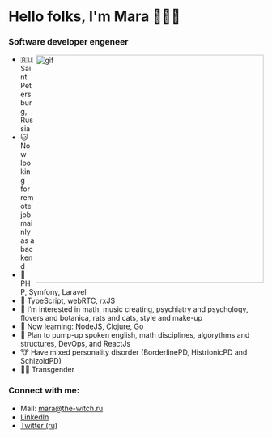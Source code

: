 <h1>Hello folks, I'm Mara 🧙🏼‍♀️</h1>

<h3>Software developer engeneer</h3>

<img align="right" alt="gif" src="https://c.tenor.com/KdZkeFEhZewAAAAC/nap-crt.gif" width="450">
<p align="left">

- 🇷🇺 Saint Petersburg, Russia
- 🐱 Now looking for remote job mainly as a backend
- 🐻 PHP, Symfony, Laravel
- 🐶 TypeScript, webRTC, rxJS
- 🦊 I’m interested in math, music creating, psychiatry and psychology, flovers and botanica, rats and cats, style and make-up
- 🐨 Now learning: NodeJS, Clojure, Go
- 🐰 Plan to pump-up spoken english, math disciplines, algorythms and structures, DevOps, and ReactJs
- 🐮 Have mixed personality disorder (BorderlinePD, HistrionicPD and SchizoidPD)
- 🏳️‍⚧️ Transgender

<h3 align="left">Connect with me:</h3>

- Mail: <a href="mailto:mara@the-witch.ru">mara@the-witch.ru</a>
- <a href="https://linkedin.com/in/maraloon">LinkedIn</a>
- <a href="https://twitter.com/mara.loon" target="blank">Twitter (ru)</a>

<!---
maraloon/maraloon is a ✨ special ✨ repository because its `README.md` (this file) appears on your GitHub profile.
You can click the Preview link to take a look at your changes.
--->
